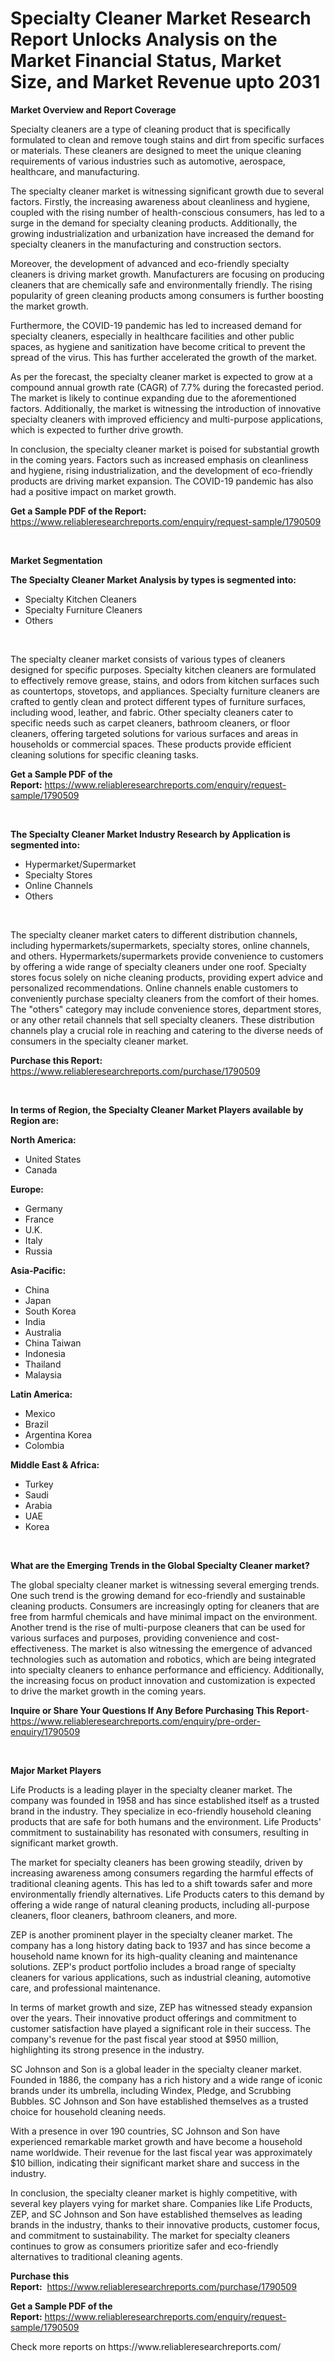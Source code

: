 <p><h1>Specialty Cleaner Market Research Report Unlocks Analysis on the Market Financial Status, Market Size, and Market Revenue upto 2031</h1></p><p><strong>Market Overview and Report Coverage</strong></p>
<p><p>Specialty cleaners are a type of cleaning product that is specifically formulated to clean and remove tough stains and dirt from specific surfaces or materials. These cleaners are designed to meet the unique cleaning requirements of various industries such as automotive, aerospace, healthcare, and manufacturing.</p><p>The specialty cleaner market is witnessing significant growth due to several factors. Firstly, the increasing awareness about cleanliness and hygiene, coupled with the rising number of health-conscious consumers, has led to a surge in the demand for specialty cleaning products. Additionally, the growing industrialization and urbanization have increased the demand for specialty cleaners in the manufacturing and construction sectors.</p><p>Moreover, the development of advanced and eco-friendly specialty cleaners is driving market growth. Manufacturers are focusing on producing cleaners that are chemically safe and environmentally friendly. The rising popularity of green cleaning products among consumers is further boosting the market growth.</p><p>Furthermore, the COVID-19 pandemic has led to increased demand for specialty cleaners, especially in healthcare facilities and other public spaces, as hygiene and sanitization have become critical to prevent the spread of the virus. This has further accelerated the growth of the market.</p><p>As per the forecast, the specialty cleaner market is expected to grow at a compound annual growth rate (CAGR) of 7.7% during the forecasted period. The market is likely to continue expanding due to the aforementioned factors. Additionally, the market is witnessing the introduction of innovative specialty cleaners with improved efficiency and multi-purpose applications, which is expected to further drive growth.</p><p>In conclusion, the specialty cleaner market is poised for substantial growth in the coming years. Factors such as increased emphasis on cleanliness and hygiene, rising industrialization, and the development of eco-friendly products are driving market expansion. The COVID-19 pandemic has also had a positive impact on market growth.</p></p>
<p><strong>Get a Sample PDF of the Report:</strong> <a href="https://www.reliableresearchreports.com/enquiry/request-sample/1790509">https://www.reliableresearchreports.com/enquiry/request-sample/1790509</a></p>
<p>&nbsp;</p>
<p><strong>Market Segmentation</strong></p>
<p><strong>The Specialty Cleaner Market Analysis by types is segmented into:</strong></p>
<p><ul><li>Specialty Kitchen Cleaners</li><li>Specialty Furniture Cleaners</li><li>Others</li></ul></p>
<p>&nbsp;</p>
<p><p>The specialty cleaner market consists of various types of cleaners designed for specific purposes. Specialty kitchen cleaners are formulated to effectively remove grease, stains, and odors from kitchen surfaces such as countertops, stovetops, and appliances. Specialty furniture cleaners are crafted to gently clean and protect different types of furniture surfaces, including wood, leather, and fabric. Other specialty cleaners cater to specific needs such as carpet cleaners, bathroom cleaners, or floor cleaners, offering targeted solutions for various surfaces and areas in households or commercial spaces. These products provide efficient cleaning solutions for specific cleaning tasks.</p></p>
<p><strong>Get a Sample PDF of the Report:</strong>&nbsp;<a href="https://www.reliableresearchreports.com/enquiry/request-sample/1790509">https://www.reliableresearchreports.com/enquiry/request-sample/1790509</a></p>
<p>&nbsp;</p>
<p><strong>The Specialty Cleaner Market Industry Research by Application is segmented into:</strong></p>
<p><ul><li>Hypermarket/Supermarket</li><li>Specialty Stores</li><li>Online Channels</li><li>Others</li></ul></p>
<p>&nbsp;</p>
<p><p>The specialty cleaner market caters to different distribution channels, including hypermarkets/supermarkets, specialty stores, online channels, and others. Hypermarkets/supermarkets provide convenience to customers by offering a wide range of specialty cleaners under one roof. Specialty stores focus solely on niche cleaning products, providing expert advice and personalized recommendations. Online channels enable customers to conveniently purchase specialty cleaners from the comfort of their homes. The "others" category may include convenience stores, department stores, or any other retail channels that sell specialty cleaners. These distribution channels play a crucial role in reaching and catering to the diverse needs of consumers in the specialty cleaner market.</p></p>
<p><strong>Purchase this Report:</strong>&nbsp; <a href="https://www.reliableresearchreports.com/purchase/1790509">https://www.reliableresearchreports.com/purchase/1790509</a></p>
<p>&nbsp;</p>
<p><strong>In terms of Region, the Specialty Cleaner Market Players available by Region are:</strong></p>
<p>
    <p> <strong> North America: </strong>
        <ul>
            <li>United States</li>
            <li>Canada</li>
        </ul>
        </p> 
    <p> <strong> Europe: </strong>
        <ul>
            <li>Germany</li>
            <li>France</li>
            <li>U.K.</li>
            <li>Italy</li>
            <li>Russia</li>
        </ul>
        </p> 
    <p> <strong> Asia-Pacific: </strong>
        <ul>
            <li>China</li>
            <li>Japan</li>
            <li>South Korea</li>
            <li>India</li>
            <li>Australia</li>
            <li>China Taiwan</li>
            <li>Indonesia</li>
            <li>Thailand</li>
            <li>Malaysia</li>
        </ul>
        </p> 
    <p> <strong> Latin America: </strong>
        <ul>
            <li>Mexico</li>
            <li>Brazil</li>
            <li>Argentina Korea</li>
            <li>Colombia</li>
        </ul>
        </p> 
    <p> <strong> Middle East & Africa: </strong>
        <ul>
            <li>Turkey</li>
            <li>Saudi</li>
            <li>Arabia</li>
            <li>UAE</li>
            <li>Korea</li>
        </ul>
    </p>
    </p>
<p>&nbsp;</p>
<p><strong>What are the Emerging Trends in the Global Specialty Cleaner market?</strong></p>
<p><p>The global specialty cleaner market is witnessing several emerging trends. One such trend is the growing demand for eco-friendly and sustainable cleaning products. Consumers are increasingly opting for cleaners that are free from harmful chemicals and have minimal impact on the environment. Another trend is the rise of multi-purpose cleaners that can be used for various surfaces and purposes, providing convenience and cost-effectiveness. The market is also witnessing the emergence of advanced technologies such as automation and robotics, which are being integrated into specialty cleaners to enhance performance and efficiency. Additionally, the increasing focus on product innovation and customization is expected to drive the market growth in the coming years.</p></p>
<p><strong>Inquire or Share Your Questions If Any Before Purchasing This Report</strong>- <a href="https://www.reliableresearchreports.com/enquiry/pre-order-enquiry/1790509">https://www.reliableresearchreports.com/enquiry/pre-order-enquiry/1790509</a></p>
<p>&nbsp;</p>
<p><strong>Major Market Players</strong></p>
<p><p>Life Products is a leading player in the specialty cleaner market. The company was founded in 1958 and has since established itself as a trusted brand in the industry. They specialize in eco-friendly household cleaning products that are safe for both humans and the environment. Life Products' commitment to sustainability has resonated with consumers, resulting in significant market growth.</p><p>The market for specialty cleaners has been growing steadily, driven by increasing awareness among consumers regarding the harmful effects of traditional cleaning agents. This has led to a shift towards safer and more environmentally friendly alternatives. Life Products caters to this demand by offering a wide range of natural cleaning products, including all-purpose cleaners, floor cleaners, bathroom cleaners, and more.</p><p>ZEP is another prominent player in the specialty cleaner market. The company has a long history dating back to 1937 and has since become a household name known for its high-quality cleaning and maintenance solutions. ZEP's product portfolio includes a broad range of specialty cleaners for various applications, such as industrial cleaning, automotive care, and professional maintenance.</p><p>In terms of market growth and size, ZEP has witnessed steady expansion over the years. Their innovative product offerings and commitment to customer satisfaction have played a significant role in their success. The company's revenue for the past fiscal year stood at $950 million, highlighting its strong presence in the industry.</p><p>SC Johnson and Son is a global leader in the specialty cleaner market. Founded in 1886, the company has a rich history and a wide range of iconic brands under its umbrella, including Windex, Pledge, and Scrubbing Bubbles. SC Johnson and Son have established themselves as a trusted choice for household cleaning needs.</p><p>With a presence in over 190 countries, SC Johnson and Son have experienced remarkable market growth and have become a household name worldwide. Their revenue for the last fiscal year was approximately $10 billion, indicating their significant market share and success in the industry.</p><p>In conclusion, the specialty cleaner market is highly competitive, with several key players vying for market share. Companies like Life Products, ZEP, and SC Johnson and Son have established themselves as leading brands in the industry, thanks to their innovative products, customer focus, and commitment to sustainability. The market for specialty cleaners continues to grow as consumers prioritize safer and eco-friendly alternatives to traditional cleaning agents.</p></p>
<p><strong>Purchase this Report:</strong>&nbsp;&nbsp;<a href="https://www.reliableresearchreports.com/purchase/1790509">https://www.reliableresearchreports.com/purchase/1790509</a></p>
<p></p>
<p><strong>Get a Sample PDF of the Report:</strong>&nbsp;<a href="https://www.reliableresearchreports.com/enquiry/request-sample/1790509">https://www.reliableresearchreports.com/enquiry/request-sample/1790509</a></p>
<p>Check more reports on https://www.reliableresearchreports.com/</p>